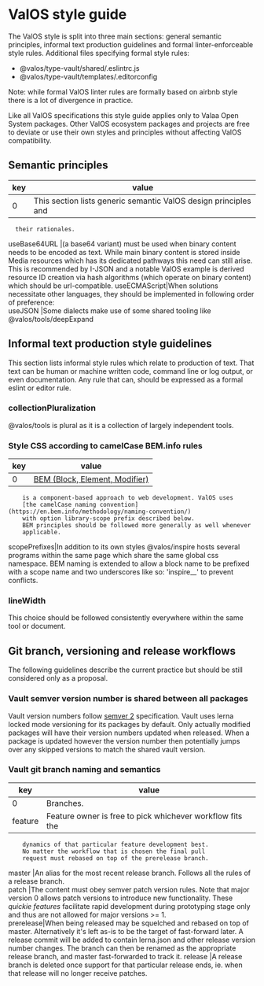 
# ValOS style guide
[//]: # (don't edit auto-generated file - generated at @valos/kernel
root with)
[//]: # (vlm --markdown . require
packages/type-vault/template.vdon/STYLE.vdon > STYLE.md)
The ValOS style is split into three main sections: general semantic
principles, informal text production guidelines and formal
linter-enforceable style rules.
Additional files specifying formal style rules:
- @valos/type-vault/shared/.eslintrc.js
- @valos/type-vault/templates/.editorconfig

Note: while formal ValOS linter rules are formally based on airbnb
style there is a lot of divergence in practice.

Like all ValOS specifications this style guide applies only to Valaa
Open System packages. Other ValOS ecosystem packages and projects are
free to deviate or use their own styles and principles without
affecting ValOS compatibility.

## Semantic principles
key          |value                                                                                                                                                                                                                                                                                                                                                                                                                
-------------|---------------------------------------------------------------------------------------------------------------------------------------------------------------------------------------------------------------------------------------------------------------------------------------------------------------------------------------------------------------------------------------------------------------------
0            |This section lists generic semantic ValOS design principles and
      their rationales.                                                                                                                                                                                                                                                                                                                              
useBase64URL |(a base64 variant) must be used when binary content needs to be
      encoded as text. While main binary content is stored inside Media
      resources which has its dedicated pathways this need can still
      arise. This is recommended by I-JSON and a notable ValOS example
      is derived resource ID creation via hash algorithms (which
      operate on binary content) which should be url-compatible.
useECMAScript|When solutions necessitate other languages, they should be
      implemented in following order of preference:                                                                                                                                                                                                                                                                                                       
useJSON      |Some dialects make use of some shared tooling like
      @valos/tools/deepExpand                                                                                                                                                                                                                                                                                                                                     

## Informal text production style guidelines
This section lists informal style rules which relate to production of
text. That text can be human or machine written code, command line or
log output, or even documentation. Any rule that can, should be
expressed as a formal eslint or editor rule.

### collectionPluralization
@valos/tools is plural as it is a collection of largely independent
tools.

### Style CSS according to camelCase BEM.info rules
key          |value                                                                                                                                                                                                                                                                                                                                                                                                    
-------------|---------------------------------------------------------------------------------------------------------------------------------------------------------------------------------------------------------------------------------------------------------------------------------------------------------------------------------------------------------------------------------------------------------
0            |[BEM (Block, Element, Modifier)](https://en.bem.info/methodology/quick-start/)
        is a component-based approach to web development. ValOS uses
        [the camelCase naming convention](https://en.bem.info/methodology/naming-convention/)
        with option library-scope prefix described below.
        BEM principles should be followed more generally as well whenever
        applicable.
scopePrefixes|In addition to its own styles @valos/inspire hosts several
        programs within the same page which share the same global
        css namespace. BEM naming is extended to allow a block name
        to be prefixed with a scope name and two underscores like so:
        'inspire__' to prevent conflicts.                                                                                         

### lineWidth
This choice should be followed consistently everywhere within the same
tool or document.

## Git branch, versioning and release workflows
The following guidelines describe the current practice but should be
still considered only as a proposal.

### Vault semver version number is shared between all packages
Vault version numbers follow [semver
2](https://semver.org/spec/v2.0.0.html) specification. Vault uses lerna
locked mode versioning for its packages by default. Only actually
modified packages will have their version numbers updated when
released. When a package is updated however the version number then
potentially jumps over any skipped versions to match the shared vault
version.

### Vault git branch naming and semantics
key       |value                                                                                                                                                                                                                                                                                                                                                                                   
----------|----------------------------------------------------------------------------------------------------------------------------------------------------------------------------------------------------------------------------------------------------------------------------------------------------------------------------------------------------------------------------------------
0         |Branches.                                                                                                                                                                                                                                                                                                                                                                               
feature   |Feature owner is free to pick whichever workflow fits the
        dynamics of that particular feature development best.
        No matter the workflow that is chosen the final pull
        request must rebased on top of the prerelease branch.                                                                                                                                      
master    |An alias for the most recent release branch. Follows all
        the rules of a release branch.                                                                                                                                                                                                                                                                                         
patch     |The content must obey semver patch version rules. Note
        that major version 0 allows patch versions to introduce new
        functionality. These _quickie features_ facilitate rapid
        development during prototyping stage only and thus are not
        allowed for major versions >= 1.                                                                                 
prerelease|When being released may be squelched and rebased on top
        of master. Alternatively it's left as-is to be the target
        of fast-forward later. A release commit will be added
        to contain lerna.json and other release version number
        changes. The branch can then be renamed as the appropriate
        release branch, and master fast-forwarded to track it.
release   |A release branch is deleted once support for that
        particular release ends, ie. when that release will no
        longer receive patches.                                                                                                                                                                                                                                        
